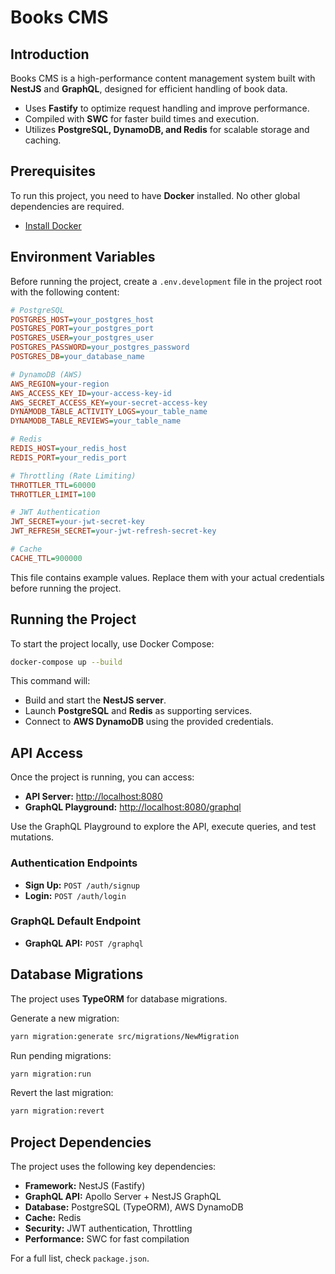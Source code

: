 # Books CMS

## Introduction

Books CMS is a high-performance content management system built with **NestJS** and **GraphQL**, designed for efficient handling of book data.

- Uses **Fastify** to optimize request handling and improve performance.
- Compiled with **SWC** for faster build times and execution.
- Utilizes **PostgreSQL, DynamoDB, and Redis** for scalable storage and caching.

## Prerequisites

To run this project, you need to have **Docker** installed. No other global dependencies are required.

- [Install Docker](https://www.docker.com/get-started)

## Environment Variables

Before running the project, create a `.env.development` file in the project root with the following content:

```ini
# PostgreSQL
POSTGRES_HOST=your_postgres_host
POSTGRES_PORT=your_postgres_port
POSTGRES_USER=your_postgres_user
POSTGRES_PASSWORD=your_postgres_password
POSTGRES_DB=your_database_name

# DynamoDB (AWS)
AWS_REGION=your-region
AWS_ACCESS_KEY_ID=your-access-key-id
AWS_SECRET_ACCESS_KEY=your-secret-access-key
DYNAMODB_TABLE_ACTIVITY_LOGS=your_table_name
DYNAMODB_TABLE_REVIEWS=your_table_name

# Redis
REDIS_HOST=your_redis_host
REDIS_PORT=your_redis_port

# Throttling (Rate Limiting)
THROTTLER_TTL=60000
THROTTLER_LIMIT=100

# JWT Authentication
JWT_SECRET=your-jwt-secret-key
JWT_REFRESH_SECRET=your-jwt-refresh-secret-key

# Cache
CACHE_TTL=900000
```

This file contains example values. Replace them with your actual credentials before running the project.

## Running the Project

To start the project locally, use Docker Compose:

```sh
docker-compose up --build
```

This command will:

- Build and start the **NestJS server**.
- Launch **PostgreSQL** and **Redis** as supporting services.
- Connect to **AWS DynamoDB** using the provided credentials.

## API Access

Once the project is running, you can access:

- **API Server:** [http://localhost:8080](http://localhost:8080)
- **GraphQL Playground:** [http://localhost:8080/graphql](http://localhost:8080/graphql)

Use the GraphQL Playground to explore the API, execute queries, and test mutations.

### Authentication Endpoints

- **Sign Up:** `POST /auth/signup`
- **Login:** `POST /auth/login`

### GraphQL Default Endpoint

- **GraphQL API:** `POST /graphql`

## Database Migrations

The project uses **TypeORM** for database migrations.

Generate a new migration:

```sh
yarn migration:generate src/migrations/NewMigration
```

Run pending migrations:

```sh
yarn migration:run
```

Revert the last migration:

```sh
yarn migration:revert
```

## Project Dependencies

The project uses the following key dependencies:

- **Framework:** NestJS (Fastify)
- **GraphQL API:** Apollo Server + NestJS GraphQL
- **Database:** PostgreSQL (TypeORM), AWS DynamoDB
- **Cache:** Redis
- **Security:** JWT authentication, Throttling
- **Performance:** SWC for fast compilation

For a full list, check `package.json`.
